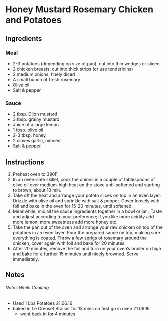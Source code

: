 # Honey Mustard Rosemary Chicken and Potatoes

## Ingredients

### Meal

- 2-3 potatoes (depending on size of pan), cut into thin wedges or sliced
- 2 chicken breasts, cut into thick strips (or use tenderloins)
- 2 medium onions, finely diced             
- A small bunch of fresh rosemary            
- Olive oil           
- Salt & pepper

### Sauce

- 2 tbsp. Dijon mustard            
- 3 tbsp. grainy mustard            
- Juice of a large lemon             
- 1 tbsp. olive oil            
- 2-3 tbsp. honey            
- 2 cloves garlic, minced            
- Salt & pepper            

## Instructions

1. Preheat oven to 390F            
2. In an oven-safe skillet, cook the onions in a couple of  tablespoons of olive oil over medium-high heat on the stove until  softened and starting to brown, about 10 min.
3.  Take off the heat and arrange your potato slices on top in  an even layer. Drizzle with olive oil and sprinkle with salt &  pepper. Cover loosely with foil and bake in the oven for 15-20 minutes,  until softened.            
4. Meanwhile, mix all the sauce ingredients together in a bowl  or jar . Taste and adjust according to your preference; if you like more acidity add more lemon, more sweetness add more honey etc.            
5. Take the pan out of the oven and arrange your raw chicken on top of the potatoes in an even layer. Pour the prepared sauce on top,  making sure everything is coated. Throw a few sprigs of rosemary around  the chicken, cover again with foil and bake for 20 minutes.            
6. After 20 minutes, remove the foil and turn on your oven’s  broiler on high and bake for a further 15 minutes until nicely browned.  Serve immediately.

## Notes
###### Notes While Cooking
+ Used 1 Lbs Potatoes 21.06.16 
+ baked in Le Creuset Braiser for 13 mins on first go in oven 21.06.16
	+ went back in for 4 minutes